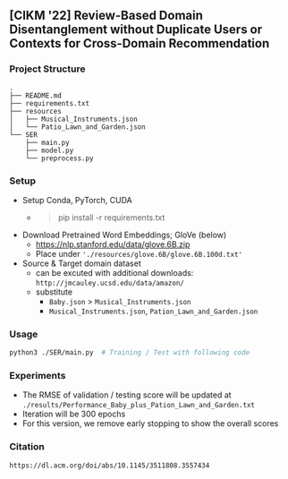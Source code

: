 ## [CIKM '22] Review-Based Domain Disentanglement without Duplicate Users or Contexts for Cross-Domain Recommendation

### Project Structure

```
.
├── README.md
├── requirements.txt
├── resources
│   ├── Musical_Instruments.json
│   └── Patio_Lawn_and_Garden.json
└── SER
    ├── main.py
    ├── model.py
    └── preprocess.py
```

### Setup

- Setup Conda, PyTorch, CUDA
  - > pip install -r requirements.txt
- Download Pretrained Word Embeddings; GloVe (below)
  - https://nlp.stanford.edu/data/glove.6B.zip
  - Place under `'./resources/glove.6B/glove.6B.100d.txt'`
- Source & Target domain dataset
  - can be excuted with additional downloads: `http://jmcauley.ucsd.edu/data/amazon/`
  - substitute
    - `Baby.json` > `Musical_Instruments.json`
    - `Musical_Instruments.json`, `Pation_Lawn_and_Garden.json`

### Usage

```bash
python3 ./SER/main.py  # Training / Test with following code
```

### Experiments

- The RMSE of validation / testing score will be updated at `./results/Performance_Baby_plus_Pation_Lawn_and_Garden.txt`
- Iteration will be 300 epochs
- For this version, we remove early stopping to show the overall scores

### Citation

```
https://dl.acm.org/doi/abs/10.1145/3511808.3557434
```
